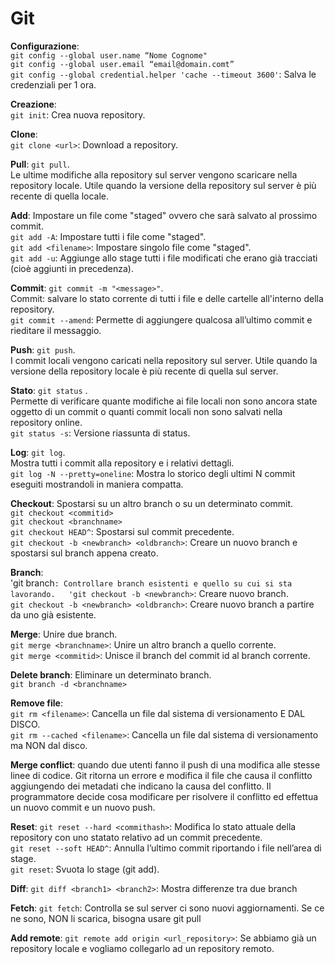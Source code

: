 # Git

**Configurazione**:  
`git config --global user.name “Nome Cognome"`  
`git config --global user.email “email@domain.comt”`  
`git config --global credential.helper 'cache --timeout 3600'`: Salva le credenziali per 1 ora.

**Creazione**:  
`git init`: Crea nuova repository.  


**Clone**:   
`git clone <url>`: Download a repository.  


**Pull**: `git pull`.  
Le ultime modifiche alla repository sul server vengono scaricare nella repository locale. Utile quando la versione della repository sul server è più recente di quella locale.  


**Add**:
Impostare un file come "staged" ovvero che sarà salvato al prossimo commit.  
`git add -A`: Impostare tutti i file come "staged".  
`git add <filename>`: Impostare singolo file come "staged".  
`git add -u`: Aggiunge allo stage tutti i file modificati che erano già tracciati (cioè aggiunti in precedenza).  


**Commit**: `git commit -m "<message>"`.  
Commit: salvare lo stato corrente di tutti i file e delle cartelle all'interno della repository.  
`git commit --amend`: Permette di aggiungere qualcosa all’ultimo commit e rieditare il messaggio.  


**Push**: `git push`.  
I commit locali vengono caricati nella repository sul server. Utile quando la versione della repository locale è più recente di quella sul server.  


**Stato**: `git status` .  
Permette di verificare quante modifiche ai file locali non sono ancora state oggetto di un commit o quanti commit locali non sono salvati nella repository online.  
`git status -s`: Versione riassunta di status.    

**Log**: `git log`.  
Mostra tutti i commit alla repository e i relativi dettagli.  
`git log -N --pretty=oneline`: Mostra lo storico degli ultimi N commit eseguiti mostrandoli in maniera compatta.  



**Checkout**: Spostarsi su un altro branch o su un determinato commit.  
`git checkout <commitid>`  
`git checkout <branchname>`  
`git checkout HEAD^`: Spostarsi sul commit precedente.  
`git checkout -b <newbranch> <oldbranch>`: Creare un nuovo branch e spostarsi sul branch appena creato.  


**Branch**:  
'git branch`: Controllare branch esistenti e quello su cui si sta lavorando.  
'git checkout -b <newbranch>`: Creare nuovo branch.  
`git checkout -b <newbranch> <oldbranch>`: Creare nuovo branch a partire da uno già esistente.  


**Merge**: Unire due branch.  
`git merge <branchname>`: Unire un altro branch a quello corrente.  
`git merge <commitid>`: Unisce il branch del commit id al branch corrente.  


**Delete branch**: Eliminare un determinato branch.  
`git branch -d <branchname>`  


**Remove file**:  
`git rm <filename>`: Cancella un file dal sistema di versionamento E DAL DISCO.  
`git rm --cached <filename>`: Cancella un file dal sistema di versionamento ma NON dal disco.  


**Merge conflict**: quando due utenti fanno il push di una modifica alle stesse linee di codice. Git ritorna un errore e modifica il file che causa il conflitto aggiungendo dei metadati che indicano la causa del conflitto. Il programmatore decide cosa modificare per risolvere il conflitto ed effettua un nuovo commit e un nuovo push.  


**Reset**: 
`git reset --hard <commithash>`: Modifica lo stato attuale della repository con uno statato relativo ad un commit precedente.  
`git reset --soft HEAD^`: Annulla l’ultimo commit riportando i file nell’area di stage.  
`git reset`: Svuota lo stage (git add).  


**Diff**: 
`git diff <branch1> <branch2>`: Mostra differenze tra due branch  


**Fetch**: 
`git fetch`: Controlla se sul server ci sono nuovi aggiornamenti. Se ce ne sono, NON li scarica, bisogna usare git pull  


**Add remote**: 
`git remote add origin <url_repository>`: Se abbiamo già un repository locale e vogliamo collegarlo ad un repository remoto.  
